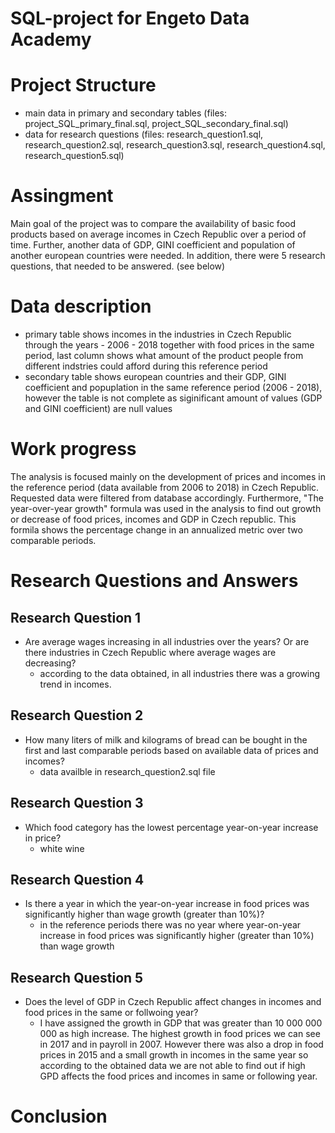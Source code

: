 # SQL-project for Engeto Data Academy

# Project Structure
 - main data in primary and secondary tables (files: project_SQL_primary_final.sql, project_SQL_secondary_final.sql)
 - data for research questions (files: research_question1.sql, research_question2.sql, research_question3.sql, research_question4.sql, research_question5.sql)

# Assingment
 Main goal of the project was to compare the availability of basic food products based on average incomes in Czech Republic over a period of time. Further, another data of GDP, GINI coefficient and population of another european countries were needed. In addition, there were 5 research questions, that needed to be answered. (see below)

# Data description
 - primary table shows incomes in the industries in Czech Republic through the years - 2006 - 2018 together with food prices in the same period, last column shows what amount of the product people from different indstries could afford during this reference period
 - secondary table shows european countries and their GDP, GINI coefficient and popuplation in the same reference period (2006 - 2018), however the table is not complete as siginificant amount of values (GDP and GINI coefficient) are null values

# Work progress 
 The analysis is focused mainly on the development of prices and incomes in the reference period (data available from 2006 to 2018) in Czech Republic. Requested data were filtered from database accordingly. Furthermore, "The year-over-year growth" formula was used in the analysis to find out growth or decrease of food prices, incomes and GDP in Czech republic. This formila shows the percentage change in an annualized metric over two comparable periods.  
# Research Questions and Answers
## Research Question 1
 - Are average wages increasing in all industries over the years? Or are there industries in Czech Republic where 
average wages are decreasing? 
	- according to the data obtained, in all industries there was a growing trend in incomes. 
## Research Question 2
 - How many liters of milk and kilograms of bread can be bought in the first and last comparable periods based on available data of prices and incomes? 
	- data availble in research_question2.sql file
## Research Question 3
 - Which food category has the lowest percentage year-on-year increase in price? 
	- white wine
## Research Question 4
 - Is there a year in which the year-on-year increase in food prices was significantly higher than wage growth (greater than 10%)? 
	- in the reference periods there was no year where year-on-year increase in food prices was significantly higher (greater than 10%)  than wage growth
## Research Question 5
 - Does the level of GDP in Czech Republic affect changes in incomes and food prices in the same or follwoing year?
	- I have assigned the growth in GDP that was greater than 10 000 000 000 as high increase. The highest growth in food prices we can see in 2017 and in payroll in 2007. However there was also a drop in food prices in 2015 and a small growth in incomes in the same year so according to the obtained data we are not able to find out if high GPD affects the food prices and incomes in same or following year. 

# Conclusion 
 

